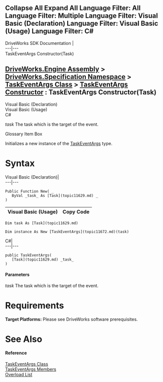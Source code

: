        

 Collapse All Expand All  Language Filter: All  Language Filter: Multiple  Language Filter: Visual Basic (Declaration) Language Filter: Visual Basic (Usage) Language Filter: C#  
---  
DriveWorks SDK Documentation  |   
---|---  
TaskEventArgs Constructor(Task)   
  
[DriveWorks.Engine Assembly](topic2156.md) > [DriveWorks.Specification Namespace](topic10764.md) > [TaskEventArgs Class](topic11672.md) > [TaskEventArgs Constructor](topic11678.md) : TaskEventArgs Constructor(Task)  
---  
  
Visual Basic (Declaration)    
Visual Basic (Usage)    
C# 

_task_
    The task which is the target of the event.

Glossary Item Box

Initializes a new instance of the [TaskEventArgs](topic11672.md) type. 

# Syntax

Visual Basic (Declaration)|   
---|---  
      
    
    Public Function New( _
       ByVal _task_ As [Task](topic11629.md) _
    )  
  
Visual Basic (Usage)| Copy Code  
---|---  
      
    
    Dim task As [Task](topic11629.md)
     
    Dim instance As New [TaskEventArgs](topic11672.md)(task)  
  
C#|   
---|---  
      
    
    public TaskEventArgs( 
       [Task](topic11629.md) _task_
    )  
  
#### Parameters

 _task_
    The task which is the target of the event.

# Requirements

**Target Platforms:** Please see DriveWorks software prerequisites.

# See Also

#### Reference

[TaskEventArgs Class](topic11672.md)   
[TaskEventArgs Members](topic11673.md)   
[Overload List](topic11678.md)


